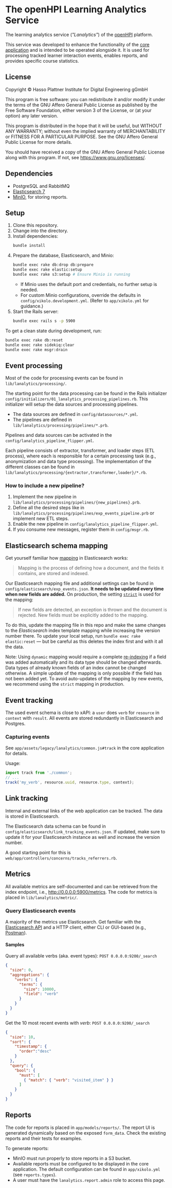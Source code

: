 # The openHPI Learning Analytics Service

The learning analytics service (*"Lanalytics"*) of the [openHPI](https://open.hpi.de/) platform.

This service was developed to enhance the functionality of the [core application](https://github.com/openHPI/xikolo-core/) and is intended to be operated alongside it.
It is used for processing tracked learner interaction events, enables reports, and provides specific course statistics.

## License

Copyright © Hasso Plattner Institute for Digital Engineering gGmbH

This program is free software: you can redistribute it and/or modify
it under the terms of the GNU Affero General Public License as
published by the Free Software Foundation, either version 3 of the
License, or (at your option) any later version.

This program is distributed in the hope that it will be useful,
but WITHOUT ANY WARRANTY; without even the implied warranty of
MERCHANTABILITY or FITNESS FOR A PARTICULAR PURPOSE.  See the
GNU Affero General Public License for more details.

You should have received a copy of the GNU Affero General Public License
along with this program.  If not, see <https://www.gnu.org/licenses/>.

## Dependencies

* PostgreSQL and RabbitMQ
* [Elasticsearch 7](https://www.elastic.co/guide/en/elasticsearch/reference/current/install-elasticsearch.html)
* [MinIO](https://github.com/minio/minio), for storing reports.

## Setup

1. Clone this repository.
2. Change into the directory.
3. Install dependencies:
   ```bash
   bundle install
   ```
4. Prepare the database, Elasticsearch, and Minio:
   ```bash
   bundle exec rake db:drop db:prepare
   bundle exec rake elastic:setup
   bundle exec rake s3:setup # Ensure Minio is running
   ```
   - If Minio uses the default port and credentials, no further setup is needed.
   - For custom Minio configurations, override the defaults in `config/xikolo.development.yml`. (Refer to `app/xikolo.yml` for guidance.)
5. Start the Rails server:
   ```bash
   bundle exec rails s -p 5900
   ```

To get a clean state during development, run:

```bash
bundle exec rake db:reset
bundle exec rake sidekiq:clear
bundle exec rake msgr:drain
```

## Event processing

Most of the code for processing events can be found in `lib/lanalytics/processing/`.

The starting point for the data processing can be found in the Rails initializer `config/initializers/01_lanalytics_processing_pipelines.rb`.
This initializer will setup the data sources and processing pipelines.
* The data sources are defined in `config/datasources/*.yml`.
* The pipelines are defined in `lib/lanalytics/processing/pipelines/*.prb`.

Pipelines and data sources can be activated in the `config/lanalytics_pipeline_flipper.yml`.

Each pipeline consists of extractor, transformer, and loader steps (ETL process), where each is responsible for a certain processing task (e.g., anonymization and data type processing).
The implementation of the different classes can be found in `lib/lanalytics/processing/{extractor,transformer,loader}/*.rb`.

### How to include a new pipeline?

1. Implement the new pipeline in `lib/lanalytics/processing/pipelines/{new_pipelines}.prb`.
2. Define all the desired steps like in `lib/lanalytics/processing/pipelines/exp_events_pipeline.prb` or implement new ETL steps.
3. Enable the new pipeline in `config/lanalytics_pipeline_flipper.yml`.
4. If you consume new messages, register them in `config/msgr.rb`.

## Elasticsearch schema mapping

Get yourself familiar how [mapping](https://www.elastic.co/guide/en/elasticsearch/reference/current/mapping.html) in Elasticsearch works:

> Mapping is the process of defining how a document, and the fields it contains, are stored and indexed.

Our Elasticsearch mapping file and additional settings can be found in `config/elasticsearch/exp_events.json`.
**It needs to be updated every time when new fields are added.**
On production, the setting [`strict`](https://www.elastic.co/guide/en/elasticsearch/reference/current/dynamic.html#dynamic-parameters) is used for the mapping:

> If new fields are detected, an exception is thrown and the document is rejected. New fields must be explicitly added to the mapping.

To do this, update the mapping file in this repo and make the same changes to the *Elasticsearch* index template mapping while increasing the version number there.
To update your local setup, run `bundle exec rake elastic:reset` — but be careful as this deletes the index first and with it all the data.

Note: Using `dynamic` mapping would require a complete [re-indexing](https://www.elastic.co/guide/en/elasticsearch/reference/current/docs-reindex.html) if a field was added automatically and its data type should be changed afterwards.
Data types of already known fields of an index cannot be changed otherwise.
A simple update of the mapping is only possible if the field has not been added yet.
To avoid auto-updates of the mapping by new events, we recommend using the `strict` mapping in production.

## Event tracking

The used event schema is close to xAPI: a `user` does `verb` for `resource` in `context` with `result`.
All events are stored redundantly in Elasticsearch and Postgres.

### Capturing events

See `app/assets/legacy/lanalytics/common.js#track` in the core application for details.

Usage:
```js
import track from './common';
// ...
track('my_verb', resource.uuid, resource.type, context);
```

## Link tracking

Internal and external links of the web application can be tracked.
The data is stored in Elasticsearch.

The Elasticsearch data schema can be found in `config/elasticsearch/link_tracking_events.json`.
If updated, make sure to update it for your Elasticsearch instance as well and increase the version number.

A good starting point for this is `web/app/controllers/concerns/tracks_referrers.rb`.

## Metrics

All available metrics are self-documented and can be retrieved from the index endpoint, i.e., http://0.0.0.0:5900/metrics.
The code for metrics is placed in `lib/lanalytics/metric/`.

### Query Elasticsearch events

A majority of the metrics use Elasticsearch.
Get familiar with the [Elasticsearch API](https://elastic.co/guide/en/elasticsearch/reference/current/rest-apis.html) and a HTTP client, either CLI or GUI-based (e.g., [Postman](https://www.postman.com/)).

#### Samples
Query all available verbs (aka. event types): `POST 0.0.0.0:9200/_search`

```json
{
  "size": 0,
  "aggregations": {
    "verbs": {
      "terms": {
        "size": 10000,
        "field": "verb"
      }
    }
  }
}
```

Get the 10 most recent events with *verb*: `POST 0.0.0.0:9200/_search`

```json
{
  "size": 10,
  "sort": {
    "timestamp": {
      "order":"desc"
    }
  },
  "query": {
    "bool": {
      "must": [
        { "match": { "verb": "visited_item" } }
      ]
    }
  }
}
```

## Reports

The code for reports is placed in `app/models/reports/`.
The report UI is generated dynamically based on the exposed `form_data`.
Check the existing reports and their tests for examples.

To generate reports:
- MinIO must run properly to store reports in a S3 bucket.
- Available reports must be configured to be displayed in the core application. The default configuration can be found in `app/xikolo.yml` (see `reports.types`).
- A user must have the `lanalytics.report.admin` role to access this page.
